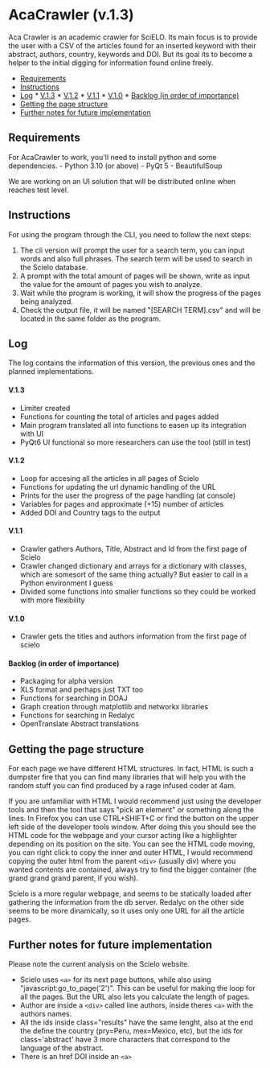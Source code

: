 # AcaCrawler (v.1.3) 

Aca Crawler is an academic crawler for SciELO. Its main focus is to provide the user with a CSV of the articles found for an inserted keyword with their abstract, authors, country, keywords and DOI. But its goal its to become a helper to the initial digging for information found online freely.

<!-- vim-markdown-toc GFM -->

* [Requirements](#requirements)
* [Instructions](#instructions)
* [Log](#log)
		* [V.1.3](#v13)
		* [V.1.2](#v12)
		* [V.1.1](#v11)
		* [V.1.0](#v10)
		* [Backlog (in order of importance)](#backlog-in-order-of-importance)
* [Getting the page structure](#getting-the-page-structure)
* [Further notes for future implementation](#further-notes-for-future-implementation)

<!-- vim-markdown-toc -->

## Requirements
For AcaCrawler to work, you'll need to install python and some dependencies. 
	- Python 3.10 (or above)
	- PyQt 5
	- BeautifulSoup

We are working on an UI solution that will be distributed online when reaches test level.

## Instructions

For using the program through the CLI, you need to follow the next steps:

1. The cli version will prompt the user for a search term, you can input words and also full phrases. The search term will be used to search in the Scielo database.
2. A prompt with the total amount of pages will be shown, write as input the value for the amount of pages you wish to analyze.
3. Wait while the program is working, it will show the progress of the pages being analyzed.
4. Check the output file, it will be named "[SEARCH TERM].csv" and will be located in the same folder as the program.

## Log
The log contains the information of this version, the previous ones and the planned implementations.

#### V.1.3
- Limiter created
- Functions for counting the total of articles and pages added
- Main program translated all into functions to easen up its integration with UI
- PyQt6 UI functional so more researchers can use the tool (still in test)

#### V.1.2
- Loop for accesing all the articles in all pages of Scielo
- Functions for updating the url dynamic handling of the URL
- Prints for the user the progress of the page handling (at console)
- Variables for pages and approximate (+15) number of articles
- Added DOI and Country tags to the output

#### V.1.1
- Crawler gathers Authors, Title, Abstract and Id from the first page of Scielo
- Crawler changed dictionary and arrays for a dictionary with classes, which are somesort of the same thing actually? But easier to call in a Python environment I guess
- Divided some functions into smaller functions so they could be worked with more flexibility 

#### V.1.0
- Crawler gets the titles and authors information from the first page of scielo

#### Backlog (in order of importance)
- Packaging for alpha version
- XLS format and perhaps just TXT too
- Functions for searching in DOAJ
- Graph creation through matplotlib and networkx libraries
- Functions for searching in Redalyc
- OpenTranslate Abstract translations

## Getting the page structure
For each page we have different HTML structures. In fact, HTML is such a dumpster fire that you can find many libraries that will help you with the random stuff you can find produced by a rage infused coder at 4am.

If you are unfamiliar with HTML I would recommend just using the developer tools and then the tool that says "pick an element" or something along the lines. In Firefox you can use CTRL+SHIFT+C or find the button on the upper left side of the developer tools window.
After doing this you should see the HTML code for the webpage and your cursor acting like a highlighter depending on its position on the site. You can see the HTML code moving, you can right click to copy the inner and outer HTML, I would recommend copying the outer html from the parent `<div>` (usually div) where you wanted contents are contained, always try to find the bigger container (the grand grand grand parent, if you wish). 

Scielo is a more regular webpage, and seems to be statically loaded after gathering the information from the db server. Redalyc on the other side seems to be more dinamically, so it uses only one URL for all the article pages.

## Further notes for future implementation
Please note the current analysis on the Scielo website.
- Scielo uses `<a>` for its next page buttons, while also using "javascript:go_to_page('2')". This can be useful for making the loop for all the pages. But the URL also lets you calculate the length of pages.
- Author are inside a `<div>` called  line authors, inside theres `<a>` with the authors names.
- All the ids inside class="results" have the same lenght, also at the end the define the country (pry=Peru, mex=Mexico, etc), but the ids for class='abstract' have 3 more characters that correspond to the language of the abstract.
- There is an href DOI inside an `<a>` 
